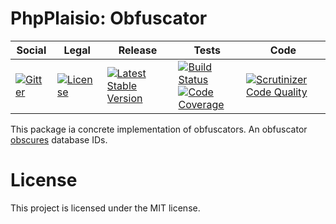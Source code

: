# PhpPlaisio: Obfuscator

<table>
<thead>
<tr>
<th>Social</th>
<th>Legal</th>
<th>Release</th>
<th>Tests</th>
<th>Code</th>
</tr>
</thead>
<tbody>
<tr>
<td>
<a href="https://gitter.im/PhpPlaisio/PhpPlaisio"><img src="https://badges.gitter.im/PhpPlaisio/PhpPlaisio.svg" alt="Gitter"/></a>
</td>
<td>
<a href="https://packagist.org/packages/plaisio/obfuscator-core"><img src="https://poser.pugx.org/plaisio/obfuscator-core/license" alt="License"/></a>
</td>
<td>
<a href="https://packagist.org/packages/plaisio/obfuscator-core"><img src="https://poser.pugx.org/plaisio/obfuscator-core/v/stable" alt="Latest Stable Version"/></a>
</td>
<td>
<a href="https://travis-ci.org/PhpPlaisio/obfuscator-core"><img src="https://travis-ci.org/PhpPlaisio/obfuscator-core.svg?branch=master" alt="Build Status"/></a><br/>
<a href="https://scrutinizer-ci.com/g/PhpPlaisio/obfuscator-core/?branch=master"><img src="https://scrutinizer-ci.com/g/PhpPlaisio/obfuscator-core/badges/coverage.png?b=master" alt="Code Coverage"/></a>
</td>
<td>
<a href="https://scrutinizer-ci.com/g/PhpPlaisio/obfuscator-core/?branch=master"><img src="https://scrutinizer-ci.com/g/PhpPlaisio/obfuscator-core/badges/quality-score.png?b=master" alt="Scrutinizer Code Quality"/></a>
</td>
</tr>
</tbody>
</table>

This package ia concrete implementation of obfuscators. An obfuscator [obscures](http://www.dictionary.com/browse/obfuscate) 
database IDs.     

# License

This project is licensed under the MIT license.
